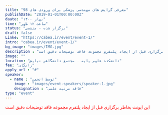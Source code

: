 ```yaml
---
title: "معرفی گرایش های مهندسی پزشکی برای ورودی های 98"
publishDate: "2019-01-01T00:00:00Z"
daate: "۱۴۰۰ بهار"
time: "ساعت ۱۲ ظهر"
status: "برگزار شده - منقضی"
draft: false
Linke: "https://cabea.ir/event/event-1/"
intro: "cabea.ir/event/event-1/"
bg_image: "images/IMG.jpg"
description : "این ایونت بخاطر برگزاری قبل از ایجاد پلتفرم مجموعه فاقد توضیحات دقیق است"
image: ""
location: "دانشکده علوم پایه - مجتمع دانشگاهی نیایش"
fee: "رایگان"
apply_url : "#"
speaker:
  - name : "توسط انجمن"
    image : "images/event-speakers/speaker-1.jpg"
    designation : "فاقد مرتبه علمی"
type: "event"
---
```


<p style="color: red;">این ایونت بخاطر برگزاری قبل از ایجاد پلتفرم مجموعه فاقد توضیحات دقیق است</p>
